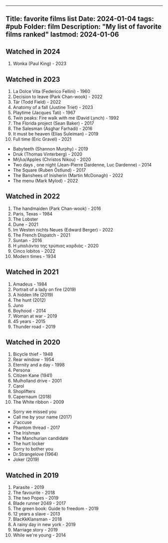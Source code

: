 
---
Title:  favorite films list
Date:   2024-01-04
tags: #pub
Folder: film
Description: "My list of favorite films ranked"
lastmod: 2024-01-06
---

## Watched in 2024

1. Wonka (Paul King) - 2023


## Watched in 2023

1. La Dolce Vita (Federico Fellini) - 1960
2. Decision to leave (Park Chan-wook) - 2022
3. Tár (Todd Field) - 2022
4. Anatomy of a fall (Justine Triet) - 2023
5. Playtime (Jacques Tati) - 1967
6. Twin peaks: Fire walk with me (David Lynch) - 1992
7. The Florida project (Sean Baker) - 2017
8. The Salesman (Asghar Farhadi) - 2016
9. It must be heaven (Elias Suleiman) - 2019
10. Full time (Eric Gravel) - 2021
* Babyteeth (Shannon Murphy) - 2019
* Druk (Thomas Vinterberg) - 2020
* Μήλα/Apples (Christos Nikou) - 2020
* Two days , one night (Jean-Pierre Dardenne, Luc Dardenne) - 2014
* The Square (Ruben Östlund) - 2017
* The Banshees of Inisherin (Martin McDonagh) - 2022 
* The menu (Mark Mylod) - 2022 


## Watched in 2022

1. The handmaiden (Park Chan-wook) - 2016
2. Paris, Texas - 1984
3. The Lobster
4. Dune - 2021
5. Im Westen nichts Neues (Edward Berger) - 2022
6. The French Dispatch - 2021 
7. Suntan - 2016
8. Η μπαλάντα της τρύπιας καρδιάς - 2020
9. Cinco lobitos - 2022
10. Modern times - 1934


## Watched in 2021

1. Amadeus - 1984
2. Portrait of a lady on fire (2019)
3. A hidden life (2019)
4. The hunt (2012)
5. Juno
6. Boyhood - 2014
7. Woman at war - 2019
8. 45 years - 2015
9. Thunder road - 2019


## Watched in 2020

1. Bicycle thief - 1948
2. Rear window - 1954
3. Eternity and a day - 1998
4. Persona
5. Citizen Kane (1941)
6. Mulholland drive - 2001
7. Carol
8. Shoplifters 
9. Capernaum (2018)
10. The White ribbon - 2009
* Sorry we missed you
* Call me by your name (2017)
* J'accuse
* Phantom thread - 2017
* The Irishman
* The Manchurian candidate
* The hurt locker
* Sorry to bother you
* Dr.Strangelove (1964)
* Joker (2019)


## Watched in 2019

1. Parasite - 2019
2. The favourite - 2018
3. The two Popes - 2019
4. Blade runner 2049 - 2017
5. The green book: Guide to freedom - 2019
6. 12 years a slave - 2013
7. BlacKkKlansman - 2018
8. A rainy day in new york - 2019
9. Marriage story - 2019
10. While we're young - 2014

